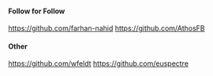 #### Follow for Follow

https://github.com/farhan-nahid
https://github.com/AthosFB

#### Other

https://github.com/wfeldt
https://github.com/euspectre


